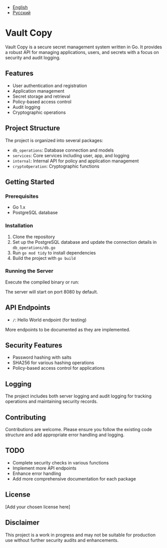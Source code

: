 - [English](README.en.md)
- [Русский](README.ru.md)


# Vault Copy



Vault Copy is a secure secret management system written in Go. It provides a robust API for managing applications, users, and secrets with a focus on security and audit logging.

## Features

- User authentication and registration
- Application management
- Secret storage and retrieval
- Policy-based access control
- Audit logging
- Cryptographic operations

## Project Structure

The project is organized into several packages:

- `db_operations`: Database connection and models
- `services`: Core services including user, app, and logging
- `internal`: Internal API for policy and application management
- `cryptoOperation`: Cryptographic functions

## Getting Started

### Prerequisites

- Go 1.x
- PostgreSQL database

### Installation

1. Clone the repository
2. Set up the PostgreSQL database and update the connection details in `db_operations/db.go`
3. Run `go mod tidy` to install dependencies
4. Build the project with `go build`

### Running the Server

Execute the compiled binary or run:

The server will start on port 8080 by default.

## API Endpoints

- `/`: Hello World endpoint (for testing)

More endpoints to be documented as they are implemented.

## Security Features

- Password hashing with salts
- SHA256 for various hashing operations
- Policy-based access control for applications

## Logging

The project includes both server logging and audit logging for tracking operations and maintaining security records.

## Contributing

Contributions are welcome. Please ensure you follow the existing code structure and add appropriate error handling and logging.

## TODO

- Complete security checks in various functions
- Implement more API endpoints
- Enhance error handling
- Add more comprehensive documentation for each package

## License

[Add your chosen license here]

## Disclaimer

This project is a work in progress and may not be suitable for production use without further security audits and enhancements.